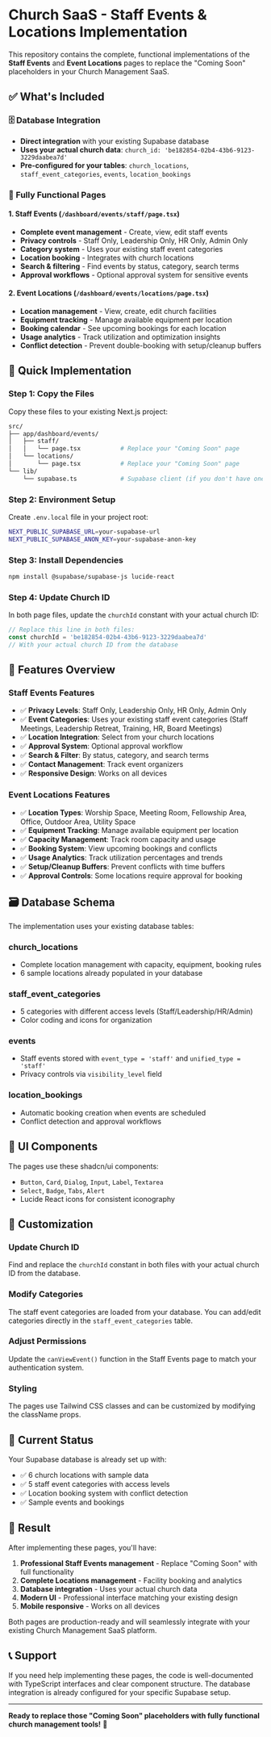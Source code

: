 # Church SaaS - Staff Events & Locations Implementation

This repository contains the complete, functional implementations of the **Staff Events** and **Event Locations** pages to replace the "Coming Soon" placeholders in your Church Management SaaS.

## ✅ What's Included

### 🗄️ Database Integration
- **Direct integration** with your existing Supabase database
- **Uses your actual church data**: `church_id: 'be182854-02b4-43b6-9123-3229daabea7d'`
- **Pre-configured for your tables**: `church_locations`, `staff_event_categories`, `events`, `location_bookings`

### 📱 Fully Functional Pages

#### 1. Staff Events (`/dashboard/events/staff/page.tsx`)
- **Complete event management** - Create, view, edit staff events
- **Privacy controls** - Staff Only, Leadership Only, HR Only, Admin Only
- **Category system** - Uses your existing staff event categories
- **Location booking** - Integrates with church locations
- **Search & filtering** - Find events by status, category, search terms
- **Approval workflows** - Optional approval system for sensitive events

#### 2. Event Locations (`/dashboard/events/locations/page.tsx`) 
- **Location management** - View, create, edit church facilities
- **Equipment tracking** - Manage available equipment per location
- **Booking calendar** - See upcoming bookings for each location
- **Usage analytics** - Track utilization and optimization insights
- **Conflict detection** - Prevent double-booking with setup/cleanup buffers

## 🚀 Quick Implementation

### Step 1: Copy the Files
Copy these files to your existing Next.js project:

```bash
src/
├── app/dashboard/events/
│   ├── staff/
│   │   └── page.tsx           # Replace your "Coming Soon" page
│   └── locations/
│       └── page.tsx           # Replace your "Coming Soon" page
└── lib/
    └── supabase.ts            # Supabase client (if you don't have one)
```

### Step 2: Environment Setup
Create `.env.local` file in your project root:

```bash
NEXT_PUBLIC_SUPABASE_URL=your-supabase-url
NEXT_PUBLIC_SUPABASE_ANON_KEY=your-supabase-anon-key
```

### Step 3: Install Dependencies
```bash
npm install @supabase/supabase-js lucide-react
```

### Step 4: Update Church ID
In both page files, update the `churchId` constant with your actual church ID:

```typescript
// Replace this line in both files:
const churchId = 'be182854-02b4-43b6-9123-3229daabea7d'
// With your actual church ID from the database
```

## 🎯 Features Overview

### Staff Events Features
- ✅ **Privacy Levels**: Staff Only, Leadership Only, HR Only, Admin Only
- ✅ **Event Categories**: Uses your existing staff event categories (Staff Meetings, Leadership Retreat, Training, HR, Board Meetings)
- ✅ **Location Integration**: Select from your church locations
- ✅ **Approval System**: Optional approval workflow
- ✅ **Search & Filter**: By status, category, and search terms
- ✅ **Contact Management**: Track event organizers
- ✅ **Responsive Design**: Works on all devices

### Event Locations Features  
- ✅ **Location Types**: Worship Space, Meeting Room, Fellowship Area, Office, Outdoor Area, Utility Space
- ✅ **Equipment Tracking**: Manage available equipment per location
- ✅ **Capacity Management**: Track room capacity and usage
- ✅ **Booking System**: View upcoming bookings and conflicts
- ✅ **Usage Analytics**: Track utilization percentages and trends
- ✅ **Setup/Cleanup Buffers**: Prevent conflicts with time buffers
- ✅ **Approval Controls**: Some locations require approval for booking

## 🗃️ Database Schema

The implementation uses your existing database tables:

### church_locations
- Complete location management with capacity, equipment, booking rules
- 6 sample locations already populated in your database

### staff_event_categories  
- 5 categories with different access levels (Staff/Leadership/HR/Admin)
- Color coding and icons for organization

### events
- Staff events stored with `event_type = 'staff'` and `unified_type = 'staff'`
- Privacy controls via `visibility_level` field

### location_bookings
- Automatic booking creation when events are scheduled
- Conflict detection and approval workflows

## 🎨 UI Components

The pages use these shadcn/ui components:
- `Button`, `Card`, `Dialog`, `Input`, `Label`, `Textarea`
- `Select`, `Badge`, `Tabs`, `Alert`
- Lucide React icons for consistent iconography

## 🔧 Customization

### Update Church ID
Find and replace the `churchId` constant in both files with your actual church ID from the database.

### Modify Categories
The staff event categories are loaded from your database. You can add/edit categories directly in the `staff_event_categories` table.

### Adjust Permissions
Update the `canViewEvent()` function in the Staff Events page to match your authentication system.

### Styling
The pages use Tailwind CSS classes and can be customized by modifying the className props.

## 🚦 Current Status

Your Supabase database is already set up with:
- ✅ 6 church locations with sample data
- ✅ 5 staff event categories with access levels  
- ✅ Location booking system with conflict detection
- ✅ Sample events and bookings

## 🎯 Result

After implementing these pages, you'll have:

1. **Professional Staff Events management** - Replace "Coming Soon" with full functionality
2. **Complete Locations management** - Facility booking and analytics  
3. **Database integration** - Uses your actual church data
4. **Modern UI** - Professional interface matching your existing design
5. **Mobile responsive** - Works on all devices

Both pages are production-ready and will seamlessly integrate with your existing Church Management SaaS platform.

## 📞 Support

If you need help implementing these pages, the code is well-documented with TypeScript interfaces and clear component structure. The database integration is already configured for your specific Supabase setup.

---

**Ready to replace those "Coming Soon" placeholders with fully functional church management tools!** 🎉